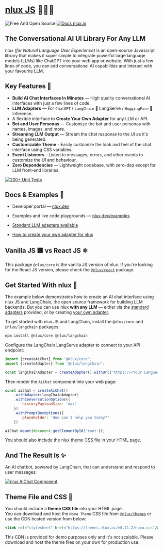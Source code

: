 # [nlux JS](https://nlux.ai) 🌲✨💬

![Free And Open Source](https://img.shields.io/badge/Free%20%26%20Open%20Source-1ccb61)
[![Docs nlux.ai](https://img.shields.io/badge/Docs_Website-nlux.dev-fa896b)](https://nlux.dev)

## The Conversational AI UI Library For Any LLM

nlux _(for Natural Language User Experience)_ is an open-source Javascript library that makes it super simple to
integrate powerful large language models (LLMs) like ChatGPT into your web app or website. With just a few lines
of code, you can add conversational AI capabilities and interact with your favourite LLM.

## Key Features 🌟

* **Build AI Chat Interfaces In Minutes** ― High quality conversational AI interfaces with just a few lines of code.
* **LLM Adapters** ― For `ChatGPT` / `LangChain` 🦜 LangServe / `HuggingFace` 🤗 Inference.
* A flexible interface to **Create Your Own Adapter** for any LLM or API.
* **Bot and User Personas** ― Customize the bot and user personas with names, images, and more.
* **Streaming LLM Output** ― Stream the chat response to the UI as it's being generated.
* **Customizable Theme** - Easily customize the look and feel of the chat interface using CSS variables.
* **Event Listeners** - Listen to messages, errors, and other events to customize the UI and behaviour.
* **Zero Dependencies** ― Lightweight codebase, with zero-dep except for LLM front-end libraries.

[![200+ Unit Tests](https://github.com/nluxai/nlux/actions/workflows/run-all-tests.yml/badge.svg)](https://github.com/nluxai/nlux/actions/workflows/run-all-tests.yml)

## Docs & Examples 📖

* Developer portal ― [nlux.dev](https://nlux.dev/)
* Examples and live code playgrounds ― [nlux.dev/examples](https://nlux.dev/examples)


* [Standard LLM adapters available](https://nlux.dev/learn/adapters)
* [How to create your own adapter for nlux](https://nlux.dev/learn/adapters/custom-adapters/create-custom-adapter)

## Vanilla JS 🟨 vs React JS ⚛️

This package `@nlux/core` is the vanilla JS version of nlux.
If you're looking for the React JS version, please check
the [`@nlux/react`](https://www.npmjs.com/package/@nlux/react) package.

## Get Started With nlux 🚀

The example below demonstrates how to create an AI chat interface using nlux JS and LangChain, the open source
framework for building LLM backends. But you can use nlux **with any LLM** ― either
via the [standard adapters](https://nlux.dev/learn/adapters) provided, or
by creating [your own adapter](https://nlux.dev/learn/adapters/custom-adapters/create-custom-adapter).

To get started with nlux JS and LangChain, install the `@nlux/core` and `@nlux/langchain` packages:

```sh
npm install @nlux/core @nlux/langchain
```

Configure the LangChain LangServe adapter to connect to your API endpoint:

```js
import {createAiChat} from '@nlux/core';
import {createAdapter} from '@nlux/langchain';

const langChainAdapter = createAdapter().withUrl('https://<Your LangServe Runnable URL>');
```

Then render the `AiChat` component into your web page:

```js
const aiChat = createAiChat()
    .withAdapter(langChainAdapter)
    .withConversationOptions({
        historyPayloadSize: 'max'
    })
    .withPromptBoxOptions({
        placeholder: 'How can I help you today?'
    })

aiChat.mount(document.getElementById('root'));
```

You should also [include the nlux theme CSS file](#theme-file-and-css-) in your HTML page.

## And The Result Is ✨

An AI chatbot, powered by LangChain, that can understand and respond to user messages:

[![nlux AiChat Component](https://nlux.ai/images/demos/chat-convo-demo-fin-advisor.gif)](https://nlux.ai)

## Theme File and CSS 🎨

You should include a **theme CSS file** into your HTML page.<br />
You can download and host the `Nova Theme` CSS file
from [`@nlux/themes`](https://www.npmjs.com/package/@nlux/themes) or use the
CDN hosted version from below:

```jsx
<link rel="stylesheet" href="https://themes.nlux.ai/v0.11.2/nova.css"/>
```

This CDN is provided for demo purposes only and it's not scalable.
Please download and host the theme files on your own for production use.
